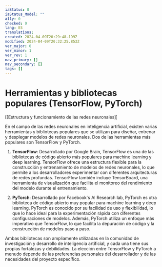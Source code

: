```yaml
---
iaStatus: 0
iaStatus_Model: ""
a11y: 0
checked: 0
lang: ES
translations: 
created: 2024-04-09T20:29:48.199Z
modified: 2024-04-09T20:32:25.853Z
ver_major: 0
ver_minor: 1
ver_rev: 1
nav_primary: []
nav_secondary: []
tags: []
---
```

# Herramientas y bibliotecas populares (TensorFlow, PyTorch)

[[Estructura y funcionamiento de las  redes neuronales]]

En el campo de las redes neuronales en inteligencia artificial, existen varias herramientas y bibliotecas populares que se utilizan para diseñar, entrenar y desplegar modelos de redes neuronales. Dos de las herramientas más populares son TensorFlow y PyTorch.

1. **TensorFlow**: Desarrollado por Google Brain, TensorFlow es una de las bibliotecas de código abierto más populares para machine learning y deep learning. TensorFlow ofrece una estructura flexible para la construcción y entrenamiento de modelos de redes neuronales, lo que permite a los desarrolladores experimentar con diferentes arquitecturas de redes profundas. TensorFlow también incluye TensorBoard, una herramienta de visualización que facilita el monitoreo del rendimiento del modelo durante el entrenamiento.

2. **PyTorch**: Desarrollado por Facebook's AI Research lab, PyTorch es otra biblioteca de código abierto muy popular para machine learning y deep learning. PyTorch es conocido por su facilidad de uso y flexibilidad, lo que lo hace ideal para la experimentación rápida con diferentes configuraciones de modelos. Además, PyTorch utiliza un enfoque más imperativo que TensorFlow, lo que facilita la depuración de código y la construcción de modelos paso a paso.

Ambas bibliotecas son ampliamente utilizadas en la comunidad de investigación y desarrollo de inteligencia artificial, y cada una tiene sus propias fortalezas y debilidades. La elección entre TensorFlow y PyTorch a menudo depende de las preferencias personales del desarrollador y de las necesidades del proyecto específico.
